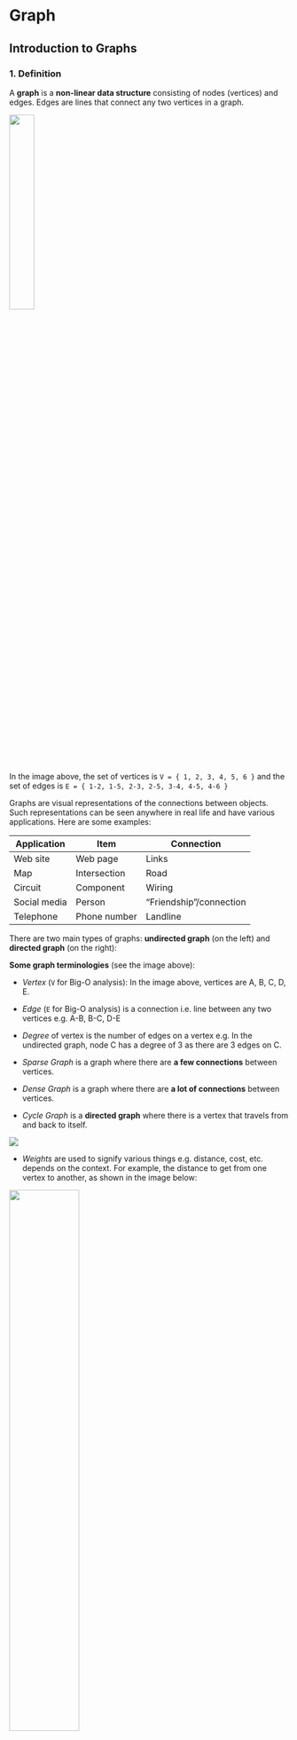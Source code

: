 # Graph

## Introduction to Graphs

### 1. Definition

A **graph** is a **non-linear data structure** consisting of nodes (vertices) and edges. Edges are lines that connect any two vertices in a graph.

<img src="https://upload.wikimedia.org/wikipedia/commons/thumb/5/5b/6n-graf.svg/1280px-6n-graf.svg.png" width="30%" />

In the image above, the set of vertices is `V = { 1, 2, 3, 4, 5, 6 }` and the set of edges is `E = { 1-2, 1-5, 2-3, 2-5, 3-4, 4-5, 4-6 }`

Graphs are visual representations of the connections between objects. Such representations can be seen anywhere in real life and have various applications.
Here are some examples:

| Application  | Item         | Connection              |
| ------------ | ------------ | ----------------------- |
| Web site     | Web page     | Links                   |
| Map          | Intersection | Road                    |
| Circuit      | Component    | Wiring                  |
| Social media | Person       | “Friendship”/connection |
| Telephone    | Phone number | Landline                |

There are two main types of graphs: **undirected graph** (on the left) and **directed graph** (on the right):

**Some graph terminologies** (see the image above):

- _Vertex_ (`V` for Big-O analysis): In the image above, vertices are A, B, C, D, E.
- _Edge_ (`E` for Big-O analysis) is a connection i.e. line between any two vertices e.g. A-B, B-C, D-E
- _Degree_ of vertex is the number of edges on a vertex e.g. In the undirected graph, node C has a degree of 3 as there are 3 edges on C.
- _Sparse Graph_ is a graph where there are **a few connections** between vertices.

- _Dense Graph_ is a graph where there are **a lot of connections** between vertices.

- _Cycle Graph_ is a **directed graph** where there is a vertex that travels from and back to itself.

<img src="https://upload.wikimedia.org/wikipedia/commons/thumb/f/f6/Undirected_6_cycle.svg/240px-Undirected_6_cycle.svg.png">

- _Weights_ are used to signify various things e.g. distance, cost, etc. depends on the context. For example, the distance to get from one vertex to another, as shown in the image below:

<img src="https://upload.wikimedia.org/wikipedia/commons/thumb/f/f0/Weighted_network.svg/1920px-Weighted_network.svg.png" width="50%" />

### 2. Graph Representation

There are different ways to represent graphs. Two most common ways of doing this are using **adjacency matrix** and **adjacency list**.

1. Adjacency List Representation: by using a hash table data structure we have learned. The keys will be the vertices, the values are arrays of neighbors of each vertex.

<img src="https://upload.wikimedia.org/wikipedia/commons/thumb/2/26/Simple_cycle_graph.svg/1024px-Simple_cycle_graph.svg.png" width="25%" />

_A sample graph_

<table>
  <thead>
    <th colspan="3">The graph pictured above has this adjacency list representation:</th>
  </thead>
  <tbody>
  <tr>
    <td>a</td>
    <td>adjacent to</td>
    <td>b, c</td>
  </tr>
  <tr>
    <td>b</td>
    <td>adjacent to</td>
    <td>a, c</td>
  </tr>
  <tr>
    <td>c</td>
    <td>adjacent to</td>
    <td>a, b</td>
  </tr>
  <tbody>
</table>

2. Adjacency Matrix Representation: by using a 2D array. If there is an edge between vertex `u` and `v`, we label `matrix[u][v] = 1`

<div>
<img src="https://upload.wikimedia.org/wikipedia/commons/thumb/2/28/6n-graph2.svg/300px-6n-graph2.svg.png" width="25%" />

_A sample graph_

</div>
<div>
<img src="https://wikimedia.org/api/rest_v1/media/math/render/svg/a773011024de5e3cbe8da03e97c79e1fe3101937" />

_Coordinates are 1-6_

</div>

## Undirected Graphs

An undirected graph is a graph where there are **no directions** between edges.

> An example of which are the roads where a person can travel from road A to road B, while also can travel from road B to road A.

<img src="https://upload.wikimedia.org/wikipedia/commons/thumb/b/bf/Undirected.svg/1024px-Undirected.svg.png" width="25%" />
